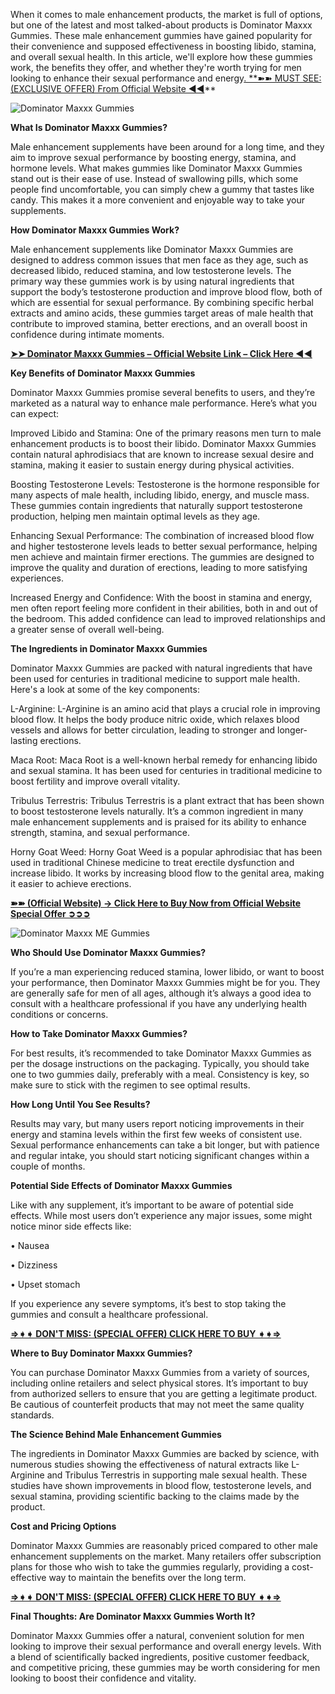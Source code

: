 When it comes to male enhancement products, the market is full of options, but one of the latest and most talked-about products is Dominator Maxxx Gummies. These male enhancement gummies have gained popularity for their convenience and supposed effectiveness in boosting libido, stamina, and overall sexual health. In this article, we'll explore how these gummies work, the benefits they offer, and whether they're worth trying for men looking to enhance their sexual performance and energy[. **➽➽ MUST SEE: (EXCLUSIVE OFFER) From Official Website ◀◀](https://supplementcarts.com/dominator-maxxx-gummies-official/)**


![Dominator Maxxx Gummies](https://github.com/user-attachments/assets/04811e93-eb26-4134-95d9-2915c0e2412c)


**What Is Dominator Maxxx Gummies?**

Male enhancement supplements have been around for a long time, and they aim to improve sexual performance by boosting energy, stamina, and hormone levels. What makes gummies like Dominator Maxxx Gummies stand out is their ease of use. Instead of swallowing pills, which some people find uncomfortable, you can simply chew a gummy that tastes like candy. This makes it a more convenient and enjoyable way to take your supplements.

**How Dominator Maxxx Gummies Work?**

Male enhancement supplements like Dominator Maxxx Gummies are designed to address common issues that men face as they age, such as decreased libido, reduced stamina, and low testosterone levels. The primary way these gummies work is by using natural ingredients that support the body’s testosterone production and improve blood flow, both of which are essential for sexual performance. By combining specific herbal extracts and amino acids, these gummies target areas of male health that contribute to improved stamina, better erections, and an overall boost in confidence during intimate moments.

**[➤➤ Dominator Maxxx Gummies – Official Website Link – Click Here ◀◀](https://supplementcarts.com/dominator-maxxx-gummies-official/)**

**Key Benefits of Dominator Maxxx Gummies**

Dominator Maxxx Gummies promise several benefits to users, and they’re marketed as a natural way to enhance male performance. Here’s what you can expect:

Improved Libido and Stamina: One of the primary reasons men turn to male enhancement products is to boost their libido. Dominator Maxxx Gummies contain natural aphrodisiacs that are known to increase sexual desire and stamina, making it easier to sustain energy during physical activities.

Boosting Testosterone Levels: Testosterone is the hormone responsible for many aspects of male health, including libido, energy, and muscle mass. These gummies contain ingredients that naturally support testosterone production, helping men maintain optimal levels as they age.

Enhancing Sexual Performance: The combination of increased blood flow and higher testosterone levels leads to better sexual performance, helping men achieve and maintain firmer erections. The gummies are designed to improve the quality and duration of erections, leading to more satisfying experiences.

Increased Energy and Confidence: With the boost in stamina and energy, men often report feeling more confident in their abilities, both in and out of the bedroom. This added confidence can lead to improved relationships and a greater sense of overall well-being.

**The Ingredients in Dominator Maxxx Gummies**

Dominator Maxxx Gummies are packed with natural ingredients that have been used for centuries in traditional medicine to support male health. Here's a look at some of the key components:

L-Arginine: L-Arginine is an amino acid that plays a crucial role in improving blood flow. It helps the body produce nitric oxide, which relaxes blood vessels and allows for better circulation, leading to stronger and longer-lasting erections.

Maca Root: Maca Root is a well-known herbal remedy for enhancing libido and sexual stamina. It has been used for centuries in traditional medicine to boost fertility and improve overall vitality.

Tribulus Terrestris: Tribulus Terrestris is a plant extract that has been shown to boost testosterone levels naturally. It’s a common ingredient in many male enhancement supplements and is praised for its ability to enhance strength, stamina, and sexual performance.

Horny Goat Weed: Horny Goat Weed is a popular aphrodisiac that has been used in traditional Chinese medicine to treat erectile dysfunction and increase libido. It works by increasing blood flow to the genital area, making it easier to achieve erections.

**[➽➽ (Official Website) → Click Here to Buy Now from Official Website Special Offer ➲➲➲](https://supplementcarts.com/dominator-maxxx-gummies-official/)**

![Dominator Maxxx ME Gummies](https://github.com/user-attachments/assets/e3c0e3e4-384d-4160-ba92-9ef00adc7efd)


**Who Should Use Dominator Maxxx Gummies?**

If you’re a man experiencing reduced stamina, lower libido, or want to boost your performance, then Dominator Maxxx Gummies might be for you. They are generally safe for men of all ages, although it’s always a good idea to consult with a healthcare professional if you have any underlying health conditions or concerns.

**How to Take Dominator Maxxx Gummies?**

For best results, it’s recommended to take Dominator Maxxx Gummies as per the dosage instructions on the packaging. Typically, you should take one to two gummies daily, preferably with a meal. Consistency is key, so make sure to stick with the regimen to see optimal results.

**How Long Until You See Results?**

Results may vary, but many users report noticing improvements in their energy and stamina levels within the first few weeks of consistent use. Sexual performance enhancements can take a bit longer, but with patience and regular intake, you should start noticing significant changes within a couple of months.

**Potential Side Effects of Dominator Maxxx Gummies**

Like with any supplement, it’s important to be aware of potential side effects. While most users don’t experience any major issues, some might notice minor side effects like:

•	Nausea

•	Dizziness

•	Upset stomach

If you experience any severe symptoms, it’s best to stop taking the gummies and consult a healthcare professional.

**[⇒➧➧ DON'T MISS: (SPECIAL OFFER) CLICK HERE TO BUY ➧➧⇒](https://supplementcarts.com/dominator-maxxx-gummies-official/)**

**Where to Buy Dominator Maxxx Gummies?**

You can purchase Dominator Maxxx Gummies from a variety of sources, including online retailers and select physical stores. It’s important to buy from authorized sellers to ensure that you are getting a legitimate product. Be cautious of counterfeit products that may not meet the same quality standards.

**The Science Behind Male Enhancement Gummies**

The ingredients in Dominator Maxxx Gummies are backed by science, with numerous studies showing the effectiveness of natural extracts like L-Arginine and Tribulus Terrestris in supporting male sexual health. These studies have shown improvements in blood flow, testosterone levels, and sexual stamina, providing scientific backing to the claims made by the product.

**Cost and Pricing Options**

Dominator Maxxx Gummies are reasonably priced compared to other male enhancement supplements on the market. Many retailers offer subscription plans for those who wish to take the gummies regularly, providing a cost-effective way to maintain the benefits over the long term.

**[⇒➧➧ DON'T MISS: (SPECIAL OFFER) CLICK HERE TO BUY ➧➧⇒](https://supplementcarts.com/dominator-maxxx-gummies-official/)**

**Final Thoughts: Are Dominator Maxxx Gummies Worth It?**

Dominator Maxxx Gummies offer a natural, convenient solution for men looking to improve their sexual performance and overall energy levels. With a blend of scientifically backed ingredients, positive customer feedback, and competitive pricing, these gummies may be worth considering for men looking to boost their confidence and vitality.
